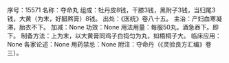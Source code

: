 序号：15571
名称：夺命丸
组成：牡丹皮8钱，干膝3钱，黑附子3钱，当归尾3钱，大黄（为末，好醋熬膏）8钱。
出处：《医统》卷八十五。
主治：产妇血寒凝滞，胎衣不下。
加减：None
功效：None
用法用量：每服50丸，酒急吞下。即下。
制备方法：上为末，以大黄膏同鸡子白捣匀为丸，如梧桐子大。
临床应用：None
各家论述：None
用药禁忌：None
附注：夺命丹（《灵验良方汇编》卷三）。
